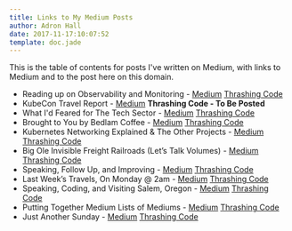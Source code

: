 ```yaml
---
title: Links to My Medium Posts
author: Adron Hall
date: 2017-11-17:10:07:52
template: doc.jade
---
```

This is the table of contents for posts I've written on Medium, with links to Medium and to the post here on this domain.

* Reading up on Observability and Monitoring - [Medium](https://medium.com/@adron/reading-up-on-observability-and-monitoring-efee79bd291d) [Thrashing Code](/docs/medium-reading-up-observability-monitoring)
* KubeCon Travel Report - [Medium](https://medium.com/@adron/kubecon-travel-report-f0bcb093590e) **Thrashing Code - To Be Posted**
* What I'd Feared for The Tech Sector - [Medium](https://medium.com/@adron/what-id-feared-of-the-tech-sector-5d5578b1be3c) [Thrashing Code](/docs/medium-what-i-feared-in-the-tech-sector)
* Brought to You by Bedlam Coffee - [Medium](https://medium.com/@adron/todays-post-is-brought-to-you-be-bedlam-coffee-in-seattle-e50ecc51a40e) [Thrashing Code](/docs/medium-brought-to-you-by-bedlam-coffee/)
* Kubernetes Networking Explained & The Other Projects - [Medium](https://medium.com/@adron/kubernetes-networking-explained-the-other-projects-760cf0230475) [Thrashing Code](/docs/medium-kubernetes-networking-explained-other-projects/)
* Big Ole Invisible Freight Railroads (Let’s Talk Volumes) - [Medium](https://medium.com/@adron/big-ole-invisible-freight-railroads-lets-talk-volumes-5f159d563194) [Thrashing Code](/docs/medium-big-ole-invisible-freight-railroads/)
* Speaking, Follow Up, and Improving - [Medium](https://medium.com/@adron/speaking-follow-up-and-improving-a5e5d205d2af) [Thrashing Code](/docs/medium-speaking-follow-up-improving/)
* Last Week’s Travels, On Monday @ 2am - [Medium](https://medium.com/@adron/last-weeks-travels-on-monday-2am-ae1d6942ddae) [Thrashing Code](/docs/medium-last-weeks-travels/)
* Speaking, Coding, and Visiting Salem, Oregon - [Medium](https://medium.com/@adron/speaking-coding-and-visiting-salem-oregon-b80533464006) [Thrashing Code](/docs/medium-speaking-coding-visiting-salem-oregon)
* Putting Together Medium Lists of Mediums - [Medium](https://medium.com/@adron/putting-together-medium-lists-of-mediums-7ab07dde9c4c) [Thrashing Code](/docs/medium-medium-lists-of-mediums/)
* Just Another Sunday - [Medium](https://medium.com/@adron/just-another-sunday-ea73bf759f3) [Thrashing Code](/docs/medium-just-another-sunday)

